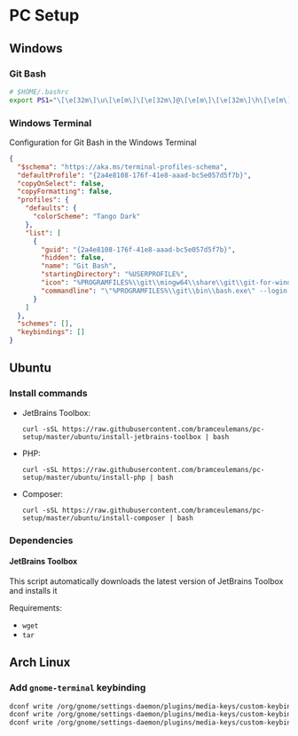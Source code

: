 # PC Setup

## Windows

### Git Bash

```bash
# $HOME/.bashrc
export PS1="\[\e[32m\]\u\[\e[m\]\[\e[32m\]@\[\e[m\]\[\e[32m\]\h\[\e[m\] \[\e[33m\]\w\[\e[m\]\[\e[36m\]\`__git_ps1\`\[\e[m\] "
```

### Windows Terminal

Configuration for Git Bash in the Windows Terminal 

```json
{
  "$schema": "https://aka.ms/terminal-profiles-schema",
  "defaultProfile": "{2a4e8108-176f-41e8-aaad-bc5e057d5f7b}",
  "copyOnSelect": false,
  "copyFormatting": false,
  "profiles": {
    "defaults": {
      "colorScheme": "Tango Dark"
    },
    "list": [
      {
        "guid": "{2a4e8108-176f-41e8-aaad-bc5e057d5f7b}",
        "hidden": false,
        "name": "Git Bash",
        "startingDirectory": "%USERPROFILE%",
        "icon": "%PROGRAMFILES%\\git\\mingw64\\share\\git\\git-for-windows.ico",
        "commandline": "\"%PROGRAMFILES%\\git\\bin\\bash.exe\" --login -i -l"
      }
    ]
  },
  "schemes": [],
  "keybindings": []
}
```

## Ubuntu

### Install commands

- JetBrains Toolbox: 
  ```
  curl -sSL https://raw.githubusercontent.com/bramceulemans/pc-setup/master/ubuntu/install-jetbrains-toolbox | bash
  ```
- PHP: 
  ```
  curl -sSL https://raw.githubusercontent.com/bramceulemans/pc-setup/master/ubuntu/install-php | bash
  ```
- Composer: 
  ```
  curl -sSL https://raw.githubusercontent.com/bramceulemans/pc-setup/master/ubuntu/install-composer | bash
  ```

### Dependencies

#### JetBrains Toolbox

This script automatically downloads the latest version of JetBrains Toolbox and installs it

Requirements:

- `wget`
- `tar`

## Arch Linux

### Add `gnome-terminal` keybinding

```bash
dconf write /org/gnome/settings-daemon/plugins/media-keys/custom-keybindings/custom0/name "'Gnome Terminal'"
dconf write /org/gnome/settings-daemon/plugins/media-keys/custom-keybindings/custom0/command "'gnome-terminal'"
dconf write /org/gnome/settings-daemon/plugins/media-keys/custom-keybindings/custom0/binding "'<Primary><Alt>t'"

